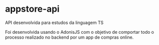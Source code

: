 # appstore-api


API desenvolvida para estudos da linguagem TS

Foi desenvolvida usando o AdonisJS com o objetivo de comportar todo o processo realizado no backend por um app de compras online.
